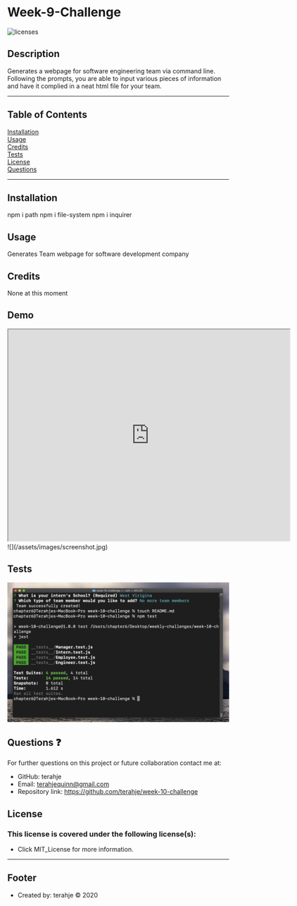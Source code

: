 # Week-9-Challenge

![licenses](https://img.shields.io/badge/License-MIT_License-blue.svg)

## Description
Generates a webpage for software engineering team via command line.  Following the prompts, you are able to input various pieces of information and have it complied in a neat html file for your team. 
***
## Table of Contents
[Installation](#installation)<br>
[Usage](#usage)<br>
[Credits](#credits)<br>
[Tests](#tests)<br>
[License](#license)<br>
[Questions](#questions)<br>
***
## Installation
npm i path
npm i file-system
npm i inquirer

## Usage
Generates Team webpage for software development company

## Credits
None at this moment

## Demo
<iframe src="https://drive.google.com/file/d/1_x4ti47nHDqz5Lg8CFivAI4iQ1KR8EQX/preview" width="640" height="480"></iframe>
![](/assets/images/screenshot.jpg)


## Tests
![](/assets/images/tests.jpg)

## Questions :question:
For further questions on this project or future collaboration contact me at:<br>
* GitHub: terahje
* Email: terahjequinn@gmail.com
* Repository link: https://github.com/terahje/week-10-challenge

## License
### This license is covered under the following license(s):
* Click MIT_License for more information.
***


## Footer
* Created by: terahje :copyright: 2020

